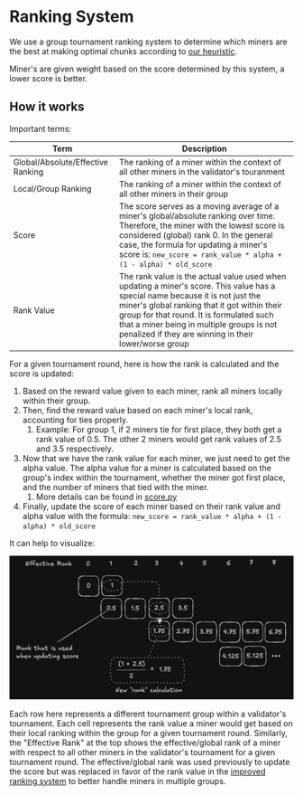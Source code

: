 # Ranking System

We use a group tournament ranking system to determine which miners are the best at making optimal chunks according to [our heuristic](./evaluation.md).

Miner's are given weight based on the score determined by this system, a lower score is better.

## How it works

Important terms:

| Term                              | Description                                                                                                                                                                                                                                                                                                                       |
| --------------------------------- | --------------------------------------------------------------------------------------------------------------------------------------------------------------------------------------------------------------------------------------------------------------------------------------------------------------------------------- |
| Global/Absolute/Effective Ranking | The ranking of a miner within the context of all other miners in the validator's touranment                                                                                                                                                                                                                                       |
| Local/Group Ranking               | The ranking of a miner within the context of all other miners in their group                                                                                                                                                                                                                                                      |
| Score                             | The score serves as a moving average of a miner's global/absolute ranking over time. Therefore, the miner with the lowest score is considered (global) rank 0. In the general case, the formula for updating a miner's score is: `new_score = rank_value * alpha + (1 - alpha) * old_score`                                       |
| Rank Value                        | The rank value is the actual value used when updating a miner's score. This value has a special name because it is not just the miner's global ranking that it got within their group for that round. It is formulated such that a miner being in multiple groups is not penalized if they are winning in their lower/worse group |

For a given tournament round, here is how the rank is calculated and the score is updated:

1. Based on the reward value given to each miner, rank all miners locally within their group.
2. Then, find the reward value based on each miner's local rank, accounting for ties properly.
   1. Example: For group 1, if 2 miners tie for first place, they both get a rank value of 0.5. The other 2 miners would get rank values of 2.5 and 3.5 respectively.
3. Now that we have the rank value for each miner, we just need to get the alpha value. The alpha value for a miner is calculated based on the group's index within the tournament, whether the miner got first place, and the number of miners that tied with the miner.
   1. More details can be found in [score.py](../../chunking/utils/score.py)
4. Finally, update the score of each miner based on their rank value and alpha value with the formula: `new_score = rank_value * alpha + (1 - alpha) * old_score`

It can help to visualize:

![Ranking System](../../assets/improved_ranking/new.png)

Each row here represents a different tournament group within a validator's tournament. Each cell represents the rank value a miner would get based on their local ranking within the group for a given tournament round. Similarly, the "Effective Rank" at the top shows the effective/global rank of a miner with respect to all other miners in the validator's tournament for a given tournament round. The effective/global rank was used previously to update the score but was replaced in favor of the rank value in the [improved ranking system](./rank_value.md) to better handle miners in multiple groups.

